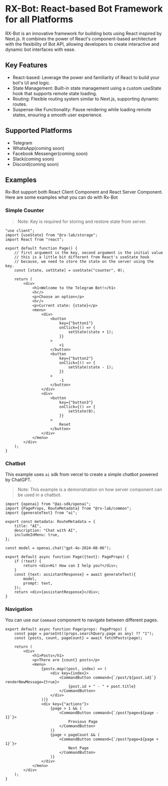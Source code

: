 # RX-Bot: React-based Bot Framework for all Platforms

RX-Bot is an innovative framework for building bots using React inspired by Next.js. It combines the power of React's
component-based architecture with the flexibility of Bot API, allowing developers to create interactive and
dynamic bot interfaces with ease.

## Key Features

- React-based: Leverage the power and familiarity of React to build your bot's UI and logic.
- State Management: Built-in state management using a custom useState hook that supports remote state loading.
- Routing: Flexible routing system similar to Next.js, supporting dynamic routes.
- Suspense-like Functionality: Pause rendering while loading remote states, ensuring a smooth user experience.

## Supported Platforms

- Telegram
- WhatsApp(coming soon)
- Facebook Messenger(coming soon)
- Slack(coming soon)
- Discord(coming soon)

## Examples

Rx-Bot support both React Client Component and React Server Component. Here are some examples what you can do with
Rx-Bot

### Simple Counter

> Note: Key is required for storing and restore state from server.

```tsx
"use client";
import {useState} from "@rx-lab/storage";
import React from "react";

export default function Page() {
    // first argument is the key, second argument is the initial value
    // this is a little bit different from React's useState hook
    // because, we need to store the state on the server using the key.
    const [state, setState] = useState("counter", 0);

    return (
        <div>
            <h1>Welcome to the Telegram Bot!</h1>
            <hr/>
            <p>Choose an option</p>
            <hr/>
            <p>Current state: {state}</p>
            <menu>
                <div>
                    <button
                        key={"button1"}
                        onClick={() => {
                            setState(state + 1);
                        }}
                    >
                        +1
                    </button>
                    <button
                        key={"button2"}
                        onClick={() => {
                            setState(state - 1);
                        }}
                    >
                        -1
                    </button>
                </div>
                <div>
                    <button
                        key={"button3"}
                        onClick={() => {
                            setState(0);
                        }}
                    >
                        Reset
                    </button>
                </div>
            </menu>
        </div>
    );
}
```

### Chatbot

This example uses `ai` sdk from vercel to create a simple chatbot powered by ChatGPT.

> Note: This example is a demonstration on how server component can be used in a chatbot.

```tsx
import {openai} from "@ai-sdk/openai";
import {PageProps, RouteMetadata} from "@rx-lab/common";
import {generateText} from "ai";

export const metadata: RouteMetadata = {
    title: "AI",
    description: "Chat with AI",
    includeInMenu: true,
};

const model = openai.chat("gpt-4o-2024-08-06");

export default async function Page({text}: PageProps) {
    if (!text) {
        return <div>Hi! How can I help you?</div>;
    }
    const {text: assistantResponse} = await generateText({
        model,
        prompt: text,
    });
    return <div>{assistantResponse}</div>;
}
```

### Navigation

You can use our `Command` component to navigate between different pages.

```tsx
export default async function Page(props: PageProps) {
    const page = parseInt((props.searchQuery.page as any) ?? "1");
    const {posts, count, pageCount} = await fetchPosts(page);

    return (
        <div>
            <h1>Posts</h1>
            <p>There are {count} posts</p>
            <menu>
                {posts.map((post, index) => (
                    <div key={index}>
                        <CommandButton command={`/post/${post.id}`} renderNewMessage={true}>
                            {post.id + " - " + post.title}
                        </CommandButton>
                    </div>
                ))}
                <div key={"actions"}>
                    {page > 1 && (
                        <CommandButton command={`/post?page=${page - 1}`}>
                            Previous Page
                        </CommandButton>
                    )}
                    {page < pageCount && (
                        <CommandButton command={`/post?page=${page + 1}`}>
                            Next Page
                        </CommandButton>
                    )}
                </div>
            </menu>
        </div>
    );
}
```

